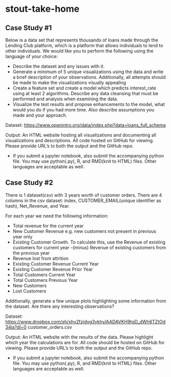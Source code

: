 # stout-take-home

## Case Study #1

Below is a data set that represents thousands of loans made through the Lending Club platform, which is a platform that allows individuals to lend to other individuals.
We would like you to perform the following using the language of your choice:

* Describe the dataset and any issues with it.
* Generate a minimum of 5 unique visualizations using the data and write a brief description of your observations. Additionally, all attempts should be made to make the visualizations visually appealing
* Create a feature set and create a model which predicts interest_rate using at least 2 algorithms. Describe any data cleansing that must be performed and analysis when examining the data.
* Visualize the test results and propose enhancements to the model, what would you do if you had more time. Also describe assumptions you made and your approach.


Dataset:
https://www.openintro.org/data/index.php?data=loans_full_schema 


Output:
An HTML website hosting all visualizations and documenting all visualizations and descriptions. All code hosted on GitHub for viewing. Please provide URL’s to both the output and the GitHub repo.


* If you submit a jupyter notebook, also submit the accompanying python file. You may use python(.py), R, and RMD(knit to HTML) files. Other languages are acceptable as well.


## Case Study #2

There is 1 dataset(csv) with 3 years worth of customer orders. There are 4 columns in the csv dataset: index, CUSTOMER_EMAIL(unique identifier as hash), Net_Revenue, and Year.

For each year we need the following information:
* Total revenue for the current year
* New Customer Revenue e.g. new customers not present in previous year only
* Existing Customer Growth. To calculate this, use the Revenue of existing customers for current year –(minus) Revenue of existing customers from the previous year
* Revenue lost from attrition
* Existing Customer Revenue Current Year
* Existing Customer Revenue Prior Year
* Total Customers Current Year
* Total Customers Previous Year
* New Customers
* Lost Customers


Additionally, generate a few unique plots highlighting some information from the dataset. Are there any interesting observations?


Dataset:
https://www.dropbox.com/sh/xhy2fzjdvg3ykhy/AADAVKH9tgD_dWh6TZtOd34ia?dl=0
customer_orders.csv


Output:
An HTML website with the results of the data. Please highlight which year the calculations are for. All code should be hosted on GitHub for viewing. Please provide URL’s to both the output and the GitHub repo.


* If you submit a jupyter notebook, also submit the accompanying python file. You may use python(.py), R, and RMD(knit to HTML) files. Other languages are acceptable as well.

